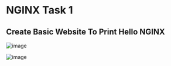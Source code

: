 # NGINX Task 1
## Create Basic Website To Print Hello NGINX
![image](https://github.com/Ashoman/sprents-task/assets/40643592/0fc13e6f-dc5a-48ba-bedb-3584a54aae2f)

![image](https://github.com/Ashoman/sprents-task/assets/40643592/92e93d21-2e13-47fe-b3fe-5023aa4ea4e1)
